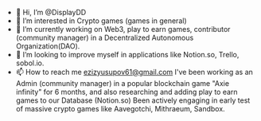 - 👋 Hi, I’m @DisplayDD
- 👀 I’m interested in Crypto games (games in general)
- 🌱 I’m currently working on Web3, play to earn games, contributor (community manager) in a Decentralized Autonomous Organization(DAO).
- 💞️ I’m looking to improve myself in applications like Notion.so, Trello, sobol.io.
- 📫 How to reach me ezizyusupov61@gmail.com
I've been working as an Admin (community manager) in a popular blockchain game "Axie infinity" for 6 months, and also researching and adding play to earn games to our Database (Notion.so)
Been actively engaging in early test of massive crypto games like Aavegotchi, Mithraeum, Sandbox.
<!---
DisplayDD/DisplayDD is a ✨ special ✨ repository because its `README.md` (this file) appears on your GitHub profile.
You can click the Preview link to take a look at your changes.
--->

